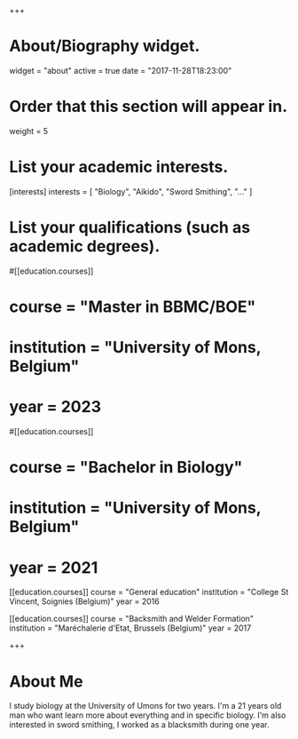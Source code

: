 +++
# About/Biography widget.
widget = "about"
active = true
date = "2017-11-28T18:23:00"

# Order that this section will appear in.
weight = 5

# List your academic interests.
[interests]
  interests = [
    "Biology",
    "Aikido",
    "Sword Smithing",
    "..."
  ]

# List your qualifications (such as academic degrees).
#[[education.courses]]
#  course = "Master in BBMC/BOE"
#  institution = "University of Mons, Belgium"
#  year = 2023

#[[education.courses]]
#  course = "Bachelor in Biology"
#  institution = "University of Mons, Belgium"
#  year = 2021

[[education.courses]]
  course = "General education"
  institution = "College St Vincent, Soignies (Belgium)"
  year = 2016

[[education.courses]]
  course = "Backsmith and Welder Formation"
  institution = "Maréchalerie d'Etat, Brussels (Belgium)"
  year = 2017

+++

# About Me

I study biology at the University of Umons for two years.
I'm a 21 years old man who want learn more about everything and in specific biology. 
I'm also interested in sword smithing, I worked as a blacksmith during one year.
